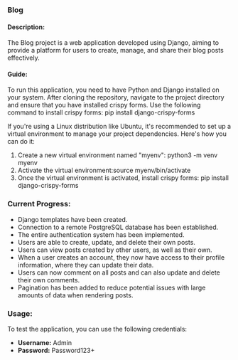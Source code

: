 ### Blog

#### Description:
The Blog project is a web application developed using Django, 
aiming to provide a platform for users to create, 
manage, and share their blog posts effectively. 

#### Guide:
To run this application, you need to have Python and Django installed on your system. 
After cloning the repository, navigate to the project directory and ensure that you have installed crispy forms. 
Use the following command to install crispy forms: pip install django-crispy-forms

If you're using a Linux distribution like Ubuntu, it's recommended to set up a virtual environment to manage your project dependencies. Here's how you can do it:

  1. Create a new virtual environment named "myenv": python3 -m venv myenv
  2. Activate the virtual environment:source myenv/bin/activate
  3. Once the virtual environment is activated, install crispy forms: pip install django-crispy-forms

### Current Progress:

- Django templates have been created.
- Connection to a remote PostgreSQL database has been established.
- The entire authentication system has been implemented.
- Users are able to create, update, and delete their own posts.
- Users can view posts created by other users, as well as their own.
- When a user creates an account, they now have access to their profile information, where they can update their data.
- Users can now comment on all posts and can also update and delete their own comments.
- Pagination has been added to reduce potential issues with large amounts of data when rendering posts.

### Usage:

To test the application, you can use the following credentials:

- **Username:** Admin
- **Password:** Password123+
